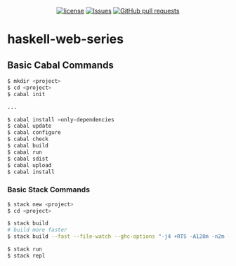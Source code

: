 <p align="center">
  <a href="https://github.com/mingyuchoo/haskell-web-series/blob/main/LICENSE"><img alt="license" src="https://img.shields.io/github/license/mingyuchoo/haskell-web-series"/></a>
  <a href="https://github.com/mingyuchoo/haskell-web-series/issues"><img alt="Issues" src="https://img.shields.io/github/issues/mingyuchoo/haskell-web-series?color=appveyor" /></a>
  <a href="https://github.com/mingyuchoo/haskell-web-series/pulls"><img alt="GitHub pull requests" src="https://img.shields.io/github/issues-pr/mingyuchoo/haskell-web-series?color=appveyor" /></a>
</p>

# haskell-web-series

## Basic Cabal Commands

```bash
$ mkdir <project>
$ cd <project>
$ cabal init

...

$ cabal install —only-dependencies
$ cabal update
$ cabal configure
$ cabal check
$ cabal build
$ cabal run
$ cabal sdist
$ cabal upload
$ cabal install

```

### Basic Stack Commands

```bash
$ stack new <project>
$ cd <project>

$ stack build
# build more faster
$ stack build --fast --file-watch --ghc-options "-j4 +RTS -A128m -n2m -RTS"

$ stack run
$ stack repl
```
